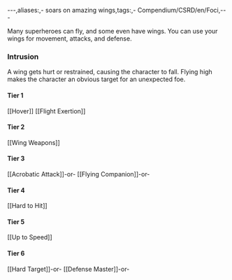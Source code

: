 ---,aliases:,- soars on amazing wings,tags:,- Compendium/CSRD/en/Foci,---

Many superheroes can fly, and some even have wings. You can use your wings for movement, attacks, and defense.
 ### Intrusion
A wing gets hurt or restrained, causing the character to fall. Flying high makes the character an obvious target for an unexpected foe.

#### Tier 1
[[Hover]]
[[Flight Exertion]]
#### Tier 2
[[Wing Weapons]]
#### Tier 3
[[Acrobatic Attack]]-or-
[[Flying Companion]]-or-
#### Tier 4
[[Hard to Hit]]
#### Tier 5
[[Up to Speed]]
#### Tier 6
[[Hard Target]]-or-
[[Defense Master]]-or-
